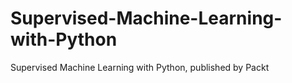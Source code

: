 # Supervised-Machine-Learning-with-Python
Supervised Machine Learning with Python, published by Packt
